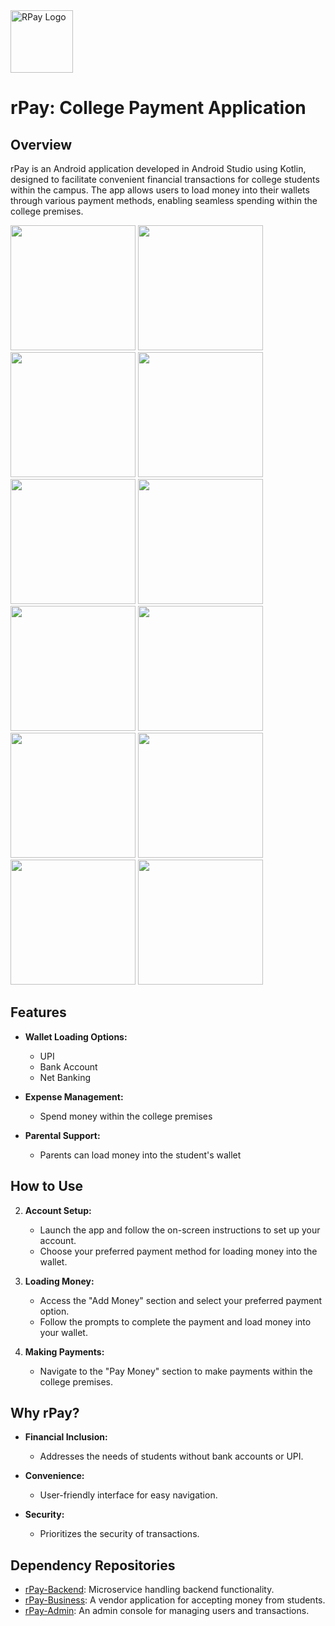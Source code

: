 <a href="https://postimg.cc/svDdccYJ">
  <img src="https://i.postimg.cc/Fs0rhC1w/ic-launcher-playstore.png" alt="RPay Logo" width="100"/>
</a>

# rPay: College Payment Application

## Overview

rPay is an Android application developed in Android Studio using Kotlin, designed to facilitate convenient financial transactions for college students within the campus. The app allows users to load money into their wallets through various payment methods, enabling seamless spending within the college premises.

<p align="left">
  <img src="https://i.postimg.cc/BvmbrpZd/Screenshot-2023-12-31-215431-portrait.png" width="200"/>
  <img src="https://i.postimg.cc/dVmLBvbQ/Screenshot-2023-12-31-215940-portrait.png" width="200" />
  <img src="https://i.postimg.cc/9Mz0C9rz/Screenshot-2023-12-31-220603-portrait.png" width="200"/>
  <img src="https://i.postimg.cc/NFH0rw8c/Screenshot-2023-12-31-220725-portrait.png" width="200" />
  <img src="https://i.postimg.cc/d1X110y6/Screenshot-2023-12-31-220833-portrait.png" width="200" />
  <img src="https://i.postimg.cc/ZRD9dc1r/Screenshot-2023-12-31-221147-portrait.png" width="200"/>
  <img src="https://i.postimg.cc/zvbyShr4/Screenshot-2023-12-31-221428-portrait.png" width="200" />
  <img src="https://i.postimg.cc/CL8ZRbJq/Screenshot-2023-12-31-221555-portrait.png" width="200"/>
  <img src="https://i.postimg.cc/jjxC3mTH/Screenshot-2023-12-31-221820-portrait.png" width="200"/>
  <img src="https://i.postimg.cc/L8MJLh00/Screenshot-2023-12-31-221942-portrait.png" width="200" />
  <img src="https://i.postimg.cc/8k9JkZdG/Screenshot-2023-12-31-222012-portrait.png" width="200" />
  <img src="https://i.postimg.cc/PJgP6qfJ/Screenshot-2023-12-31-231041-portrait.png" width="200"/>
</p>

## Features

- **Wallet Loading Options:**
  - UPI
  - Bank Account
  - Net Banking

- **Expense Management:**
  - Spend money within the college premises

- **Parental Support:**
  - Parents can load money into the student's wallet

## How to Use

2. **Account Setup:**
   - Launch the app and follow the on-screen instructions to set up your account.
   - Choose your preferred payment method for loading money into the wallet.

3. **Loading Money:**
   - Access the "Add Money" section and select your preferred payment option.
   - Follow the prompts to complete the payment and load money into your wallet.

4. **Making Payments:**
   - Navigate to the "Pay Money" section to make payments within the college premises.

## Why rPay?

- **Financial Inclusion:**
  - Addresses the needs of students without bank accounts or UPI.

- **Convenience:**
  - User-friendly interface for easy navigation.

- **Security:**
  - Prioritizes the security of transactions.

## Dependency Repositories
- [rPay-Backend](https://github.com/Ashwin-DevAsh/rPay-Backend): Microservice handling backend functionality.
- [rPay-Business](https://github.com/Ashwin-DevAsh/rPay-Business): A vendor application for accepting money from students.
- [rPay-Admin](https://github.com/Ashwin-DevAsh/rPay-Admin): An admin console for managing users and transactions.

